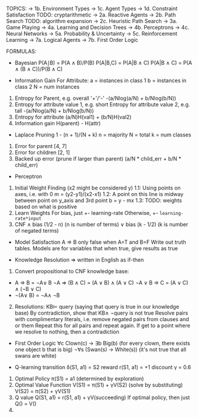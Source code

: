 <!-- SPDX-License-Identifier: zlib-acknowledgement -->
TOPICS:
→ 1b. Environment Types
→ 1c. Agent Types
→ 1d. Constraint Satisfaction
TODO: cryptarithmetic
→ 2a. Reactive Agents
→ 2b. Path Search
TODO: algorithm expansion
→ 2c. Heuristic Path Search
→ 3a. Game Playing
→ 4a. Learning and Decision Trees
→ 4b. Perceptrons
→ 4c. Neural Networks
→ 5a. Probability & Uncertainty
→ 5c. Reinforcement Learning
→ 7a. Logical Agents
→ 7b. First Order Logic


FORMULAS:
* Bayesian
P(A∣B) = P(A ∧ B)/P(B)
P(A|B,C) = P(A|B ∧ C)
P(A|B ∧ C) = P(A ∧ (B ∧ C))/P(B ∧ C)

* Information Gain For Attribute:
   a = instances in class 1
   b = instances in class 2
   N = num instances
1. Entropy for Parent, e.g. overall '+'/'-'
   -(a/Nlog(a/N) + b/Nlog(b/N))
2. Entropy for attribute value 1, e.g. short
   Entropy for attribute value 2, e.g. tall
   -(a/Nlog(a/N) + b/Nlog(b/N))
3. Entropy for attribute
   (a/N)H(val1) + (b/N)H(val2)
4. Information gain
   H(parent) - H(attr)

* Laplace Pruning
1 - (n + 1)/(N + k)
n = majority
N = total
k = num classes
1. Error for parent [4, 7]
2. Error for children [2, 1]
3. Backed up error (prune if larger than parent)
(a/N * child_err + b/N * child_err)

* Perceptron
1. Initial Weight Finding (x2 might be considered y)
  1.1: Using points on axes, i.e. with 0
       m = (y2-y1)/(x2-x1) 
  1.2: A point on this line is midway between point on y_axis and 3rd point
       b = y - mx
  1.3: TODO: weights based on what is positive 
2. Learn Weights
  For bias, just +- learning-rate
  Otherwise, +- `learning-rate*input`
3. CNF
∧ bias (1/2 - n) (n is number of terms)
∨ bias (k - 1/2) (k is number of negated terms)

* Model Satisfaction
A ⇒  B only false when A=T and B=F
Write out truth tables. 
Models are for variables that when true, give results as true

* Knowledge Resolution
⇒  written in English as if-then
1. Convert propositional to CNF knowledge base:
  - A ⇒ B = ¬A∨ B
   ¬A ⇒ (B ∧ C) = (A ∨ B) ∧ (A ∨ C)
   ¬A ∨ B ⇒ C = (A ∨ C) ∧ (¬B ∨ C)  
  - ¬(A∨ B) = ¬A∧ ¬B
2. Resolutions:
KB⊨ query (saying that query is true in our knowledge base)
By contradiction, show that KB∧ ¬query is not true
Resolve pairs with complimentary literals, i.e. remove negated pairs from clauses and or them
Repeat this for all pairs and repeat again. If get to a point where we resolve to nothing, then a contradiction 

* First Order Logic
∀c Clown(c) → ∃b Big(b) (for every clown, there exists one object b that is big)
¬∀s (Swan(s) → White(s)) (it's not true that all swans are white)


* Q-learning
transition δ(S1, a1) = S2
reward r(S1, a1) = +1
discount γ = 0.6
1. Optimal Policy π(S1) = a1 (determined by exploration)
2. Optimal Value Function V(S1) = π(S1) + γV(S2) (solve by substituting)
                          V(S2) = π(S2) + γV(S1)
3. Q value Q(S1, a1) = r(S1, a1) + γV(succeeding)
   If optimal policy, then just Q() = V()
4. 
